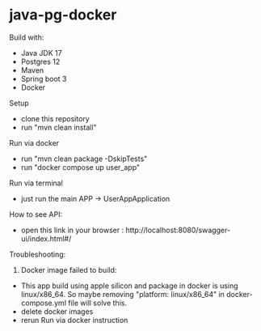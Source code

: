 # java-pg-docker

Build with:
- Java JDK 17
- Postgres 12
- Maven
- Spring boot 3
- Docker

Setup
- clone this repository
- run "mvn clean install"

Run via docker
- run "mvn clean package -DskipTests"
- run "docker compose up user_app"


Run via terminal
- just run the main APP -> UserAppApplication


How to see API:
- open this link in your browser : http://localhost:8080/swagger-ui/index.html#/


Troubleshooting:
1. Docker image failed to build:
- This app build using apple silicon and package in docker is using linux/x86_64. So maybe removing "platform: linux/x86_64" in docker-compose.yml file will solve this. 
- delete docker images
- rerun Run via docker instruction
